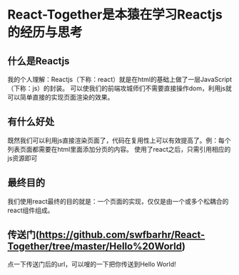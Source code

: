 #  React-Together是本猿在学习Reactjs的经历与思考


## 什么是Reactjs

我的个人理解：Reactjs（下称：react）就是在html的基础上做了一层JavaScript（下称：js）的封装。
可以使我们的前端攻城师们不需要直接操作dom，利用js就可以简单直接的实现页面渲染的效果。


## 有什么好处

既然我们可以利用js直接渲染页面了，代码在复用性上可以有效提高了。例：每个列表页面都需要在html里面添加分页的内容。
使用了react之后，只需引用相应的js资源即可


## 最终目的

我们使用react最终的目的就是：一个页面的实现，仅仅是由一个或多个松耦合的react组件组成。

## 传送门(https://github.com/swfbarhr/React-Together/tree/master/Hello%20World)
点一下传送门后的url，可以嗖的一下把你传送到Hello World!